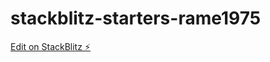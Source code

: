 # stackblitz-starters-rame1975

[Edit on StackBlitz ⚡️](https://stackblitz.com/edit/stackblitz-starters-9egad1)